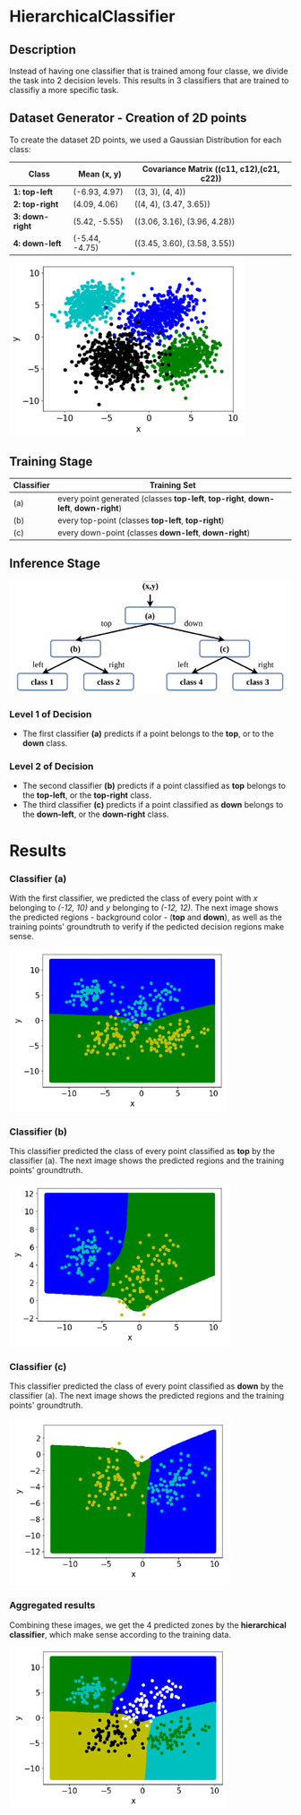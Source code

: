 # HierarchicalClassifier

## Description

Instead of having one classifier that is trained among four classe, we divide the task into 2 decision levels. 
This results in 3 classifiers that are trained to classifiy a more specific task.

## Dataset Generator - Creation of 2D points

To create the dataset 2D points, we used a Gaussian Distribution for each class:

Class | Mean (x, y) | Covariance Matrix ((c11, c12),(c21, c22))
------------ | ------------- | ----------- 
**1: top-left** | (-6.93, 4.97) | ((3, 3), (4, 4))
**2: top-right** | (4.09, 4.06) | ((4, 4), (3.47, 3.65))
**3: down-right** | (5.42, -5.55) | ((3.06, 3.16), (3.96, 4.28))
**4: down-left** | (-5.44, -4.75) | ((3.45, 3.60), (3.58, 3.55))

<img src="/Pictures/dataset.png" width="420">

## Training Stage

Classifier | Training Set
---------- | ------------
(a) | every point generated (classes **top-left**, **top-right**, **down-left**, **down-right**)
(b) | every top-point (classes **top-left**, **top-right**)
(c) | every down-point (classes **down-left**, **down-right**)
## Inference Stage

<img src="/Pictures/inference_stage.png" width="720">


### Level 1 of Decision
* The first classifier **(a)** predicts if a point belongs to the **top**, or to the **down** class.

### Level 2 of Decision
* The second classifier **(b)** predicts if a point classified as **top** belongs to the **top-left**, or the **top-right** class.
* The third classifier **(c)** predicts if a point classified as **down** belongs to the **down-left**, or the **down-right** class.

# Results

### Classifier (a)

With the first classifier, we predicted the class of every point with *x* belonging to *(-12, 10)* and *y* belonging to *(-12, 12)*. The next image shows the predicted regions - background color - (**top** and **down**), as well as the training points' groundtruth to verify if the pedicted decision regions make sense.


![Classifier (a)](/Pictures/classification_a.png)

### Classifier (b)

This classifier predicted the class of every point classified as **top** by the classifier (a). The next image shows the predicted regions and the training points' groundtruth.

![Classifier (b)](/Pictures/classification_b.png)


### Classifier (c)

This classifier predicted the class of every point classified as **down** by the classifier (a). The next image shows the predicted regions and the training points' groundtruth.

![Classifier (c)](/Pictures/classification_c.png)

### Aggregated results

Combining these images, we get the 4 predicted zones by the **hierarchical classifier**, which make sense according to the training data.

![Classifier (c)](/Pictures/aggregated_results.png)





